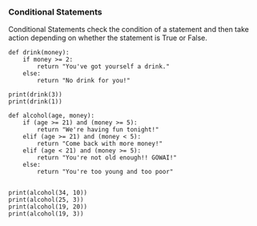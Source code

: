 ### Conditional Statements

Conditional Statements check the condition of a statement and then take action depending on whether the statement is True or False.

```
def drink(money):
	if money >= 2:
		return "You've got yourself a drink."
	else:
		return "No drink for you!"

print(drink(3))
print(drink(1))

def alcohol(age, money):
	if (age >= 21) and (money >= 5):
		return "We're having fun tonight!"
	elif (age >= 21) and (money < 5):
		return "Come back with more money!"
	elif (age < 21) and (money >= 5):
		return "You're not old enough!! GOWAI!"
	else:
		return "You're too young and too poor"


print(alcohol(34, 10))
print(alcohol(25, 3))
print(alcohol(19, 20))
print(alcohol(19, 3))
```